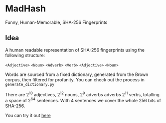 # MadHash

Funny, Human-Memorable, SHA-256 Fingerprints

## Idea

A human readable representation of SHA-256 fingerprints using the following structure:

`<Adjective>` `<Noun>` `<Adverb>` `<Verb>` `<Adjective>` `<Noun>`

Words are sourced from a fixed dictionary, generated from the Brown corpus, then filtered for profanity. You can check out the process in `generate_dictionary.py`

There are 2<sup>10</sup> adjectives, 2<sup>12</sup> nouns, 2<sup>9</sup> adverbs adverbs 2<sup>11</sup> verbs, totalling a space of 2<sup>64</sup> sentences. With 4 sentences we cover the whole 256 bits of SHA-256.

You can try it out [here](https://madhash.telekinesis.cloud)
